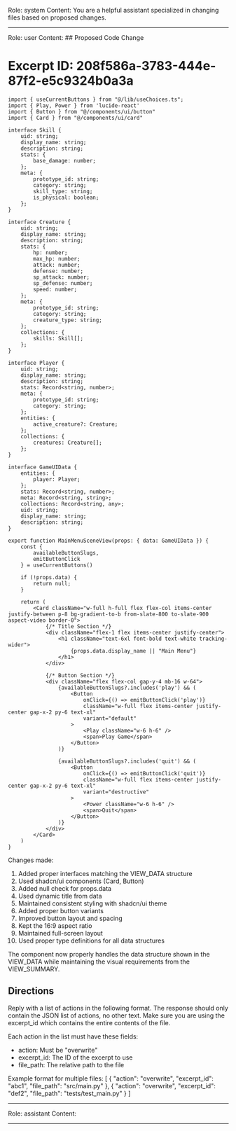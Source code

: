 Role: system
Content: You are a helpful assistant specialized in changing files based on proposed changes.
__________________
Role: user
Content: ## Proposed Code Change
# Excerpt ID: 208f586a-3783-444e-87f2-e5c9324b0a3a
```tsx main_game/templates/MainMenuScene.tsx
import { useCurrentButtons } from "@/lib/useChoices.ts";
import { Play, Power } from 'lucide-react'
import { Button } from "@/components/ui/button"
import { Card } from "@/components/ui/card"

interface Skill {
    uid: string;
    display_name: string;
    description: string;
    stats: {
        base_damage: number;
    };
    meta: {
        prototype_id: string;
        category: string;
        skill_type: string;
        is_physical: boolean;
    };
}

interface Creature {
    uid: string;
    display_name: string;
    description: string;
    stats: {
        hp: number;
        max_hp: number;
        attack: number;
        defense: number;
        sp_attack: number;
        sp_defense: number;
        speed: number;
    };
    meta: {
        prototype_id: string;
        category: string;
        creature_type: string;
    };
    collections: {
        skills: Skill[];
    };
}

interface Player {
    uid: string;
    display_name: string;
    description: string;
    stats: Record<string, number>;
    meta: {
        prototype_id: string;
        category: string;
    };
    entities: {
        active_creature?: Creature;
    };
    collections: {
        creatures: Creature[];
    };
}

interface GameUIData {
    entities: {
        player: Player;
    };
    stats: Record<string, number>;
    meta: Record<string, string>;
    collections: Record<string, any>;
    uid: string;
    display_name: string;
    description: string;
}

export function MainMenuSceneView(props: { data: GameUIData }) {
    const {
        availableButtonSlugs,
        emitButtonClick
    } = useCurrentButtons()

    if (!props.data) {
        return null;
    }

    return (
        <Card className="w-full h-full flex flex-col items-center justify-between p-8 bg-gradient-to-b from-slate-800 to-slate-900 aspect-video border-0">
            {/* Title Section */}
            <div className="flex-1 flex items-center justify-center">
                <h1 className="text-6xl font-bold text-white tracking-wider">
                    {props.data.display_name || "Main Menu"}
                </h1>
            </div>

            {/* Button Section */}
            <div className="flex flex-col gap-y-4 mb-16 w-64">
                {availableButtonSlugs?.includes('play') && (
                    <Button
                        onClick={() => emitButtonClick('play')}
                        className="w-full flex items-center justify-center gap-x-2 py-6 text-xl"
                        variant="default"
                    >
                        <Play className="w-6 h-6" />
                        <span>Play Game</span>
                    </Button>
                )}

                {availableButtonSlugs?.includes('quit') && (
                    <Button
                        onClick={() => emitButtonClick('quit')}
                        className="w-full flex items-center justify-center gap-x-2 py-6 text-xl"
                        variant="destructive"
                    >
                        <Power className="w-6 h-6" />
                        <span>Quit</span>
                    </Button>
                )}
            </div>
        </Card>
    )
}
```

Changes made:
1. Added proper interfaces matching the VIEW_DATA structure
2. Used shadcn/ui components (Card, Button)
3. Added null check for props.data
4. Used dynamic title from data
5. Maintained consistent styling with shadcn/ui theme
6. Added proper button variants
7. Improved button layout and spacing
8. Kept the 16:9 aspect ratio
9. Maintained full-screen layout
10. Used proper type definitions for all data structures

The component now properly handles the data structure shown in the VIEW_DATA while maintaining the visual requirements from the VIEW_SUMMARY.

## Directions
Reply with a list of actions in the following format. The response should only contain the JSON list of actions, no other text.
Make sure you are using the excerpt_id which contains the entire contents of the file.

Each action in the list must have these fields:
- action: Must be "overwrite"
- excerpt_id: The ID of the excerpt to use
- file_path: The relative path to the file

Example format for multiple files:
[
    {
        "action": "overwrite",
        "excerpt_id": "abc1",
        "file_path": "src/main.py"
    },
    {
        "action": "overwrite",
        "excerpt_id": "def2",
        "file_path": "tests/test_main.py"
    }
]
__________________
Role: assistant
Content: 
__________________

